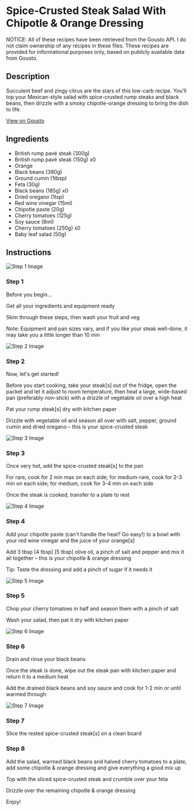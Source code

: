 # Spice-Crusted Steak Salad With Chipotle & Orange Dressing

NOTICE: All of these recipes have been retrieved from the Gousto API. I do not claim ownership of any recipes in these files. These recipes are provided for informational purposes only, based on publicly available data from Gousto.

## Description

Succulent beef and zingy citrus are the stars of this low-carb recipe. You'll top your Mexican-style salad with spice-crusted rump steaks and black beans, then drizzle with a smoky chipotle-orange dressing to bring the dish to life.

[View on Gousto](https://www.gousto.co.uk/recipes/cookbook/10-min-steak-salad-chipotle-orange-dressing)

## Ingredients

- British rump pavé steak (300g)
- British rump pavé steak (150g) x0
- Orange
- Black beans (390g)
- Ground cumin (1tbsp)
- Feta (30g)
- Black beans (185g) x0
- Dried oregano (1tsp)
- Red wine vinegar (15ml)
- Chipotle paste (20g)
- Cherry tomatoes (125g)
- Soy sauce (8ml)
- Cherry tomatoes (250g) x0
- Baby leaf salad (50g)

## Instructions

![Step 1 Image](https://production-media.gousto.co.uk/cms/recipe-step-image/Step-1-1-1623401402420-x200.jpg)

### Step 1

Before you begin...

Get all your ingredients and equipment ready

Skim through these steps, then wash your fruit and veg

Note: Equipment and pan sizes vary, and if you like your steak well-done, it may take you a little longer than 10 min

![Step 2 Image](https://production-media.gousto.co.uk/cms/recipe-step-image/2161.-step-2-x200.jpg)

### Step 2

Now, let's get started!

Before you start cooking, take your steak[s] out of the fridge, open the packet and let it adjust to room temperature, then heat a large, wide-based pan (preferably non-stick) with a drizzle of vegetable oil over a high heat

Pat your rump steak[s] dry with kitchen paper

Drizzle with vegetable oil and season all over with salt, pepper, ground cumin and dried oregano – this is your spice-crusted steak

![Step 3 Image](https://production-media.gousto.co.uk/cms/recipe-step-image/2161.-step-3-x200.jpg)

### Step 3

Once very hot, add the spice-crusted steak[s] to the pan

For rare, cook for 2 min max on each side; for medium-rare, cook for 2-3 min on each side; for medium, cook for 3-4 min on each side

Once the steak is cooked, transfer to a plate to rest

![Step 4 Image](https://production-media.gousto.co.uk/cms/recipe-step-image/2161.-step-4-x200.jpg)

### Step 4

Add your chipotle paste (can't handle the heat? Go easy!) to a bowl with your red wine vinegar and the juice of your orange[s]

Add 3 tbsp <span class="text-purple">[4 tbsp]</span> <span class="text-danger">[5 tbsp]</span> olive oil, a pinch of salt and pepper and mix it all together – this is your chipotle & orange dressing

Tip: Taste the dressing and add a pinch of sugar if it needs it

![Step 5 Image](https://production-media.gousto.co.uk/cms/recipe-step-image/2161.-step-5-x200.jpg)

### Step 5

Chop your cherry tomatoes in half and season them with a pinch of salt

Wash your salad, then pat it dry with kitchen paper

![Step 6 Image](https://production-media.gousto.co.uk/cms/recipe-step-image/2161.-step-6-x200.jpg)

### Step 6

Drain and rinse your black beans

Once the steak is done, wipe out the steak pan with kitchen paper and return it to a medium heat

Add the drained black beans and soy sauce and cook for 1-2 min or until warmed through

![Step 7 Image](https://production-media.gousto.co.uk/cms/recipe-step-image/2161.-step-7-x200.jpg)

### Step 7

Slice the rested spice-crusted steak[s] on a clean board

### Step 8

Add the salad, warmed black beans and halved cherry tomatoes to a plate, add some chipotle & orange dressing and give everything a good mix up

Top with the sliced spice-crusted steak and crumble over your feta

Drizzle over the remaining chipotle & orange dressing

Enjoy!

